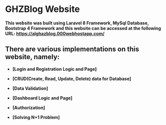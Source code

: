 # GHZBlog Website

**This website was built using Laravel 8 Framework, MySql Database, Bootstrap 4 Framework and this website can be accessed at the following URL: https://alghazblog.000webhostapp.com/**

## There are various implementations on this website, namely:
- **[Login and Registration Logic and Page]** 
 
- **[CRUD(Create, Read, Update, Delete) data for Database]**
   
- **[Data Validation]** 
   
- **[Dashboard Logic and Page]** 

- **[Authorization]**

- **[Solving N+1 Problem]**
 

